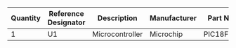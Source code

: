 Quantity | Reference Designator | Description | Manufacturer | Part Number
--- | --- | --- | --- | --- 
1 | U1 | Microcontroller | Microchip | PIC18FL45K22
